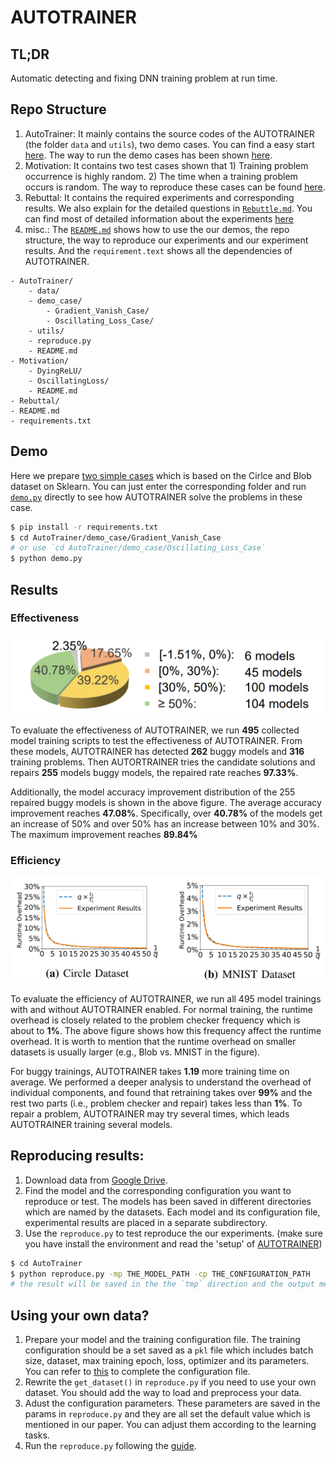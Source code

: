 # AUTOTRAINER

## TL;DR

Automatic detecting and fixing DNN training problem at run time.

## Repo Structure

1. AutoTrainer: It mainly contains the source codes of the AUTOTRAINER (the folder `data` and `utils`), two demo cases. You can find a easy start [here](./AutoTrainer/README.md). The way to run the demo cases has been shown [here](#Demo).
2. Motivation: It contains two test cases shown that 1) Training problem occurrence is highly random. 2) The time when a training problem occurs is random. The way to reproduce these cases can be found [here](./Motivation/README.md).
3. Rebuttal: It contains the required experiments and corresponding results. We also explain for the detailed questions in [`Rebuttle.md`](./Rebuttal/Rebuttal.md). You can find most of detailed information about the experiments [here](./Rebuttle/README.md)
4. misc.: The [`README.md`](./README.md) shows how to use the our demos, the repo structure, the way to reproduce our experiments and our experiment results. And the `requirement.text` shows all the dependencies of AUTOTRAINER.

```
- AutoTrainer/                 
    - data/    
    - demo_case/  
        - Gradient_Vanish_Case/
        - Oscillating_Loss_Case/
    - utils/         
    - reproduce.py             
    - README.md                  
- Motivation/                      
    - DyingReLU/
    - OscillatingLoss/
    - README.md
- Rebuttal/
- README.md
- requirements.txt
```


## Demo

Here we prepare [two simple cases](./AutoTrainer/demo_case) which is based on the Cirlce and Blob dataset on Sklearn. You can just enter the corresponding folder and run [`demo.py`](./AutoTrainer/demo_case/Gradient_Vanish_Case/demo.py) directly to see how AUTOTRAINER solve the problems in these case.

```bash
$ pip install -r requirements.txt
$ cd AutoTrainer/demo_case/Gradient_Vanish_Case
# or use `cd AutoTrainer/demo_case/Oscillating_Loss_Case`
$ python demo.py
```


## Results

### Effectiveness
![avatar](https://github.com/shiningrain/tmpfigure/blob/master/ICSE21/Figure3.png)

To evaluate the effectiveness of AUTOTRAINER, we run **495** collected model training scripts to test the effectiveness of AUTOTRAINER. From these models, AUTOTRAINER has detected **262** buggy models and **316** training problems. 
Then AUTORTRAINER tries the candidate solutions and repairs **255** models buggy models, the repaired rate reaches **97.33%**. 

Additionally, the model accuracy improvement distribution of the 255 repaired buggy models is shown in the above figure. The average accuracy improvement reaches **47.08%**. Specifically, over **40.78%** of the models get an increase of
50% and over 50% has an increase between 10% and 30%. The maximum improvement reaches **89.84%**


### Efficiency
![avatar](https://github.com/shiningrain/tmpfigure/blob/master/ICSE21/Figure4.png)

To evaluate the efficiency of AUTOTRAINER, we run all 495 model trainings with and without AUTOTRAINER enabled. 
For normal training, the runtime overhead is closely related to the problem checker frequency which is about to **1%**. The above figure shows how this frequency affect the runtime overhead. It is worth to mention that the runtime overhead on smaller datasets is usually larger (e.g., Blob vs. MNIST in the figure).

For buggy trainings, AUTOTRAINER takes **1.19** more training time on average. We performed a deeper analysis to understand the overhead of individual components, and found that retraining takes over **99%** and the rest two parts (i.e., problem checker and repair) takes less than **1%**. To repair a problem, AUTOTRAINER may try several times, which leads AUTOTRAINER training several models.


## Reproducing results:

1. Download data from [Google Drive](https://drive.google.com/file/d/1AnzEwQZtKXAXA6jo4xGdhRLuAjnUFMLd/view?usp=sharing).
2. Find the model and the corresponding configuration you want to reproduce or test. The models has been saved in different directories which are named by the datasets. Each model and its configuration file, experimental results are placed in a separate subdirectory.
3. Use the `reproduce.py` to test reproduce the our experiments. (make sure you have install the environment and read the 'setup' of [AUTOTRAINER](./AutoTrainer/README.md))

```bash
$ cd AutoTrainer
$ python reproduce.py -mp THE_MODEL_PATH -cp THE_CONFIGURATION_PATH
# the result will be saved in the the `tmp` direction and the output message will be shown on the terminal.
```

## Using your own data?

1. Prepare your model and the training configuration file. The training configuration should be a set saved as a `pkl` file which includes batch size, dataset, max training epoch, loss, optimizer and its parameters. You can refer to [this](./AutoTrainer/demo_case/Gradient_Vanish_Case/config.pkl) to complete the configuration file.
2. Rewrite the `get_dataset()` in `reproduce.py` if you need to use your own dataset. You should add the way to load and preprocess your data.
3. Adust the configuration parameters. These parameters are saved in the params in `reproduce.py` and they are all set the default value which is mentioned in our paper. You can adjust them according to the learning tasks.
4. Run the `reproduce.py` following the [guide](#reproducing-results).
